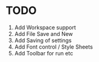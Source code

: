 # TODO

1. Add Workspace support
2. Add File Save and New
3. Add Saving of settings
4. Add Font control / Style Sheets
5. Add Toolbar for run etc
